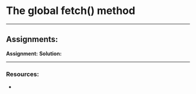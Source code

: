 # The global fetch() method

---

## Assignments:

**Assignment:** []()
**Solution:** []()

---

### Resources:

- []()
